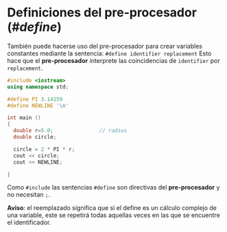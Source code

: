Definiciones del pre-procesador (_#define_)
====

También puede hacerse uso del pre-procesador para crear variables constantes mediante la sentencia:
`#define identifier replacement`
Esto hace que el **pre-procesador** interprete las coincidencias de `identifier` por `replacement`.

```cpp
#include <iostream>
using namespace std;

#define PI 3.14159
#define NEWLINE '\n'

int main ()
{
  double r=5.0;               // radius
  double circle;

  circle = 2 * PI * r;
  cout << circle;
  cout << NEWLINE;

}
```

Como `#include` las sentencias `#define` son directivas del **pre-procesador** y no necesitan `;`.

**Aviso**: el reemplazado significa que si el define es un cálculo complejo de una variable, este se repetirá todas aquellas veces en las que se encuentre el identificador.

